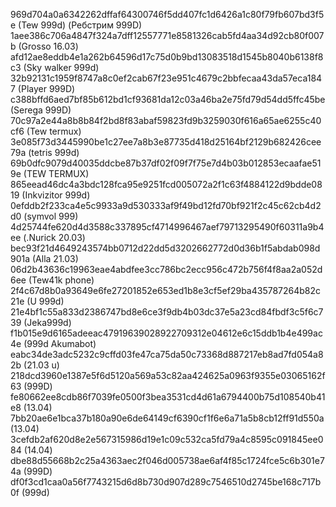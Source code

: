 969d704a0a6342262dffaf64300746f5dd407fc1d6426a1c80f79fb607bd3f5e (Tew 999d)
 (Ребстрим 999D)
1aee386c706a4847f324a7dff12557771e8581326cab5fd4aa34d92cb80f007b (Grosso 16.03)
afd12ae8eddb4e1a262b64596d17c75d0b9bd13083518d1545b8040b6138f8c3 (Sky walker 999d)
32b92131c1959f8747a8c0ef2cab67f23e951c4679c2bbfecaa43da57eca1847 (Player 999D)
c388bffd6aed7bf85b612bd1cf93681da12c03a46ba2e75fd79d54dd5ffc45be (Serega 999D)
70c97a2e44a8b8b84f2bd8f83abaf59823fd9b3259030f616a65ae6255c40cf6 (Tew termux)
3e085f73d3445990be1c27ee7a8b3e87735d418d25164bf2129b682426cee79a (tetris 999d)
69b0dfc9079d40035ddcbe87b37df02f09f7f75e7d4b03b012853ecaafae519e (TEW TERMUX)
865eead46dc4a3bdc128fca95e9251fcd005072a2f1c63f4884122d9bdde0819 (Inkvizitor 999d)
0efddb2f233ca4e5c9933a9d530333af9f49bd12fd70bf921f2c45c62cb4d2d0 (symvol 999)
4d25744fe620d4d3588c337895cf4714996467aef79713295490f60311a9b4ee (.Nurick 20.03)
bec93f21d4649243574bb0712d22dd5d3202662772d0d36b1f5abdab098d901a (Alla 21.03)
06d2b43636c19963eae4abdfee3cc786bc2ecc956c472b756f4f8aa2a052d6ee (Tew41k phone)
2f4c67d8b0a93649e6fe27201852e653ed1b8e3cf5ef29ba435787264b82c21e (U 999d)
21e4bf1c55a833d2386747bd8e6ce3f9db4b03dc37e5a23cd84fbdf3c5f6c739 (Jeka999d)
f1b015e9d6165adeeac47919639028922709312e04612e6c15ddb1b4e499ac4e (999d Akumabot)
eabc34de3adc5232c9cffd03fe47ca75da50c73368d887217eb8ad7fd054a82b (21.03 u)
218dcd3960e1387e5f6d5120a569a53c82aa424625a0963f9355e03065162f63 (999D)
fe80662ee8cdb86f7039fe0500f3bea3531cd4d61a6794400b75d108540b41e8 (13.04)
7bb20ae6e1bca37b180a90e6de64149cf6390cf1f6e6a71a5b8cb12ff91d550a (13.04)
3cefdb2af620d8e2e567315986d19e1c09c532ca5fd79a4c8595c091845ee084 (14.04)
dbe88d55668b2c25a4363aec2f046d005738ae6af4f85c1724fce5c6b301e74a (999D)
df0f3cd1caa0a56f7743215d6d8b730d907d289c7546510d2745be168c717b0f (999d)


